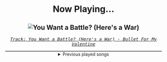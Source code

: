 <div align="center"> 
<h1>Now Playing...</h1>

![You Want a Battle? (Here's a War)](https://i.scdn.co/image/ab67616d00001e02b5836f92f626bb4fe05b016a)
--
_<samp><a href="https://open.spotify.com/track/1KCAEG6JcsTzi8ddZzs0nk">Track: You Want a Battle? (Here's a War) - Bullet For My Valentine</a></samp>_

<div style="border: 1px #4B5054 solid"></div>
<details>
  <summary>
    Previous played songs
  </summary>
  <table>
    <thead>
      <tr>
        <th>
          Artist
        </th>
        <th>
          Song
        </th>
        <th>
          Link
        </th>
      </tr>
    </thead>
    <tbody>
      <tr><td>Bullet For My Valentine</td><td>You Want a Battle? (Here's a War)</td><td><a href="https://open.spotify.com/track/1KCAEG6JcsTzi8ddZzs0nk">https://open.spotify.com/track/1KCAEG6JcsTzi8ddZzs0nk</a></td></tr><tr><td>All Good Things</td><td>Survivor</td><td><a href="https://open.spotify.com/track/0lrrOTSB1vEOEphSG8CSsD">https://open.spotify.com/track/0lrrOTSB1vEOEphSG8CSsD</a></td></tr><tr><td>Asking Alexandria</td><td>Alone In A Room</td><td><a href="https://open.spotify.com/track/5Gw8owErJLfkNxWCSwPQKJ">https://open.spotify.com/track/5Gw8owErJLfkNxWCSwPQKJ</a></td></tr><tr><td>Escape the Fate</td><td>One For the Money</td><td><a href="https://open.spotify.com/track/77tR4iQgyQTAnhhuPik3ZP">https://open.spotify.com/track/77tR4iQgyQTAnhhuPik3ZP</a></td></tr><tr><td>Story Of The Year</td><td>The Antidote</td><td><a href="https://open.spotify.com/track/7yGhfjsppOXSLcoSwcJ1yT">https://open.spotify.com/track/7yGhfjsppOXSLcoSwcJ1yT</a></td></tr><tr><td>Bury Tomorrow</td><td>Boltcutter</td><td><a href="https://open.spotify.com/track/6Qe4DUWhgMt6cKlOJ5mDhc">https://open.spotify.com/track/6Qe4DUWhgMt6cKlOJ5mDhc</a></td></tr><tr><td>Motionless In White</td><td>Burned at Both Ends II</td><td><a href="https://open.spotify.com/track/0iSTQWpqF9kYgeck7GelOR">https://open.spotify.com/track/0iSTQWpqF9kYgeck7GelOR</a></td></tr><tr><td>Magnolia Park</td><td>Do Or Die</td><td><a href="https://open.spotify.com/track/49iTK9So8pHaCmVT9Pf1Q3">https://open.spotify.com/track/49iTK9So8pHaCmVT9Pf1Q3</a></td></tr><tr><td>From Ashes to New</td><td>Hate Me Too</td><td><a href="https://open.spotify.com/track/0P9Yw78LZrptziYwD6O0Ed">https://open.spotify.com/track/0P9Yw78LZrptziYwD6O0Ed</a></td></tr><tr><td>Halocene</td><td>Unholy</td><td><a href="https://open.spotify.com/track/2UpTMomuMRLktikLrPFSYw">https://open.spotify.com/track/2UpTMomuMRLktikLrPFSYw</a></td></tr><tr><td>Architects</td><td>a new moral low ground</td><td><a href="https://open.spotify.com/track/2XNJNwSOq8tLWhQ5a9sGBb">https://open.spotify.com/track/2XNJNwSOq8tLWhQ5a9sGBb</a></td></tr><tr><td>Story Of The Year</td><td>War</td><td><a href="https://open.spotify.com/track/1ED1SD4TRK5NprtJ837Eaa">https://open.spotify.com/track/1ED1SD4TRK5NprtJ837Eaa</a></td></tr><tr><td>A Day To Remember</td><td>Miracle</td><td><a href="https://open.spotify.com/track/2ah5gOCogw00A62XBoepmc">https://open.spotify.com/track/2ah5gOCogw00A62XBoepmc</a></td></tr><tr><td>Motionless In White</td><td>Cyberhex</td><td><a href="https://open.spotify.com/track/2vNUATEUKbavRo2gMjHs2S">https://open.spotify.com/track/2vNUATEUKbavRo2gMjHs2S</a></td></tr><tr><td>Of Virtue</td><td>Sinner</td><td><a href="https://open.spotify.com/track/2Pf0u0mhGSxayM79Vy4LoT">https://open.spotify.com/track/2Pf0u0mhGSxayM79Vy4LoT</a></td></tr><tr><td>I Prevail</td><td>Body Bag</td><td><a href="https://open.spotify.com/track/650iZCPhzCPtSmynGnUnhT">https://open.spotify.com/track/650iZCPhzCPtSmynGnUnhT</a></td></tr><tr><td>Asking Alexandria</td><td>New Devil (feat. Maria Brink of In This Moment)</td><td><a href="https://open.spotify.com/track/0mxritQanYLFJXiqCC1lnc">https://open.spotify.com/track/0mxritQanYLFJXiqCC1lnc</a></td></tr><tr><td>Rain Paris</td><td>Baby Boy</td><td><a href="https://open.spotify.com/track/7Defx7TAl7RRYZeS9FXkPX">https://open.spotify.com/track/7Defx7TAl7RRYZeS9FXkPX</a></td></tr><tr><td>Dead Poetic</td><td>New Medicines</td><td><a href="https://open.spotify.com/track/2UMuVwCwPUdTmAYYgd88Fg">https://open.spotify.com/track/2UMuVwCwPUdTmAYYgd88Fg</a></td></tr><tr><td>Papa Roach</td><td>Cut The Line (feat. Beartooth)</td><td><a href="https://open.spotify.com/track/15kMBHLBO0WeQJmnuSWJYN">https://open.spotify.com/track/15kMBHLBO0WeQJmnuSWJYN</a></td></tr>
    </tbody>
  </table>
</details>

</div>
